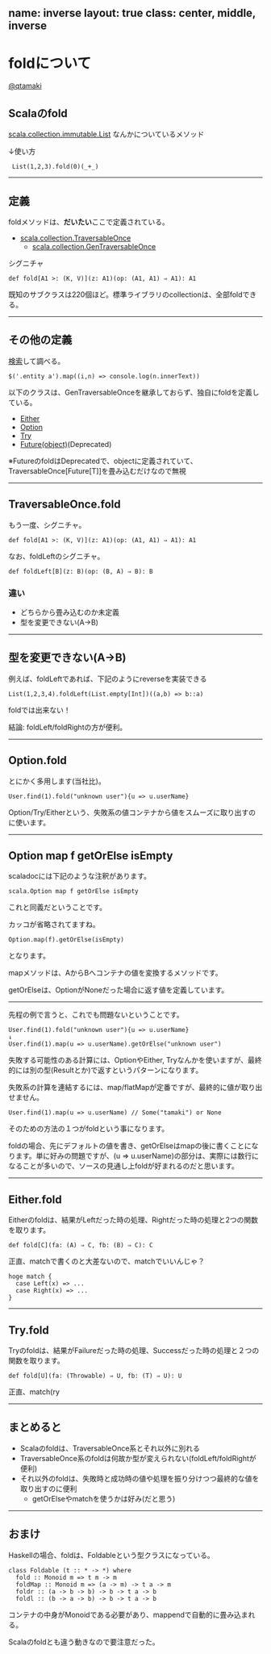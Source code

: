 name: inverse
layout: true
class: center, middle, inverse
---
# foldについて
[@qtamaki](https://twitter.com/qtamaki)

## Scalaのfold

[scala.collection.immutable.List](http://www.scala-lang.org/api/2.12.3/scala/collection/immutable/List.html) なんかについているメソッド

↓使い方

```
 List(1,2,3).fold(0)(_+_)
```
---
## 定義

foldメソッドは、**だいたい**ここで定義されている。

* [scala.collection.TraversableOnce](http://www.scala-lang.org/api/2.12.3/scala/collection/TraversableOnce.html)
  * [scala.collection.GenTraversableOnce](http://www.scala-lang.org/api/2.12.3/scala/collection/GenTraversableOnce.html)

シグニチャ

```
def fold[A1 >: (K, V)](z: A1)(op: (A1, A1) ⇒ A1): A1
```

既知のサブクラスは220個ほど。標準ライブラリのcollectionは、全部foldできる。

---
## その他の定義


[検索](http://www.scala-lang.org/api/2.12.3/scala/collection/GenTraversableOnce.html?search=fold)して調べる。

```
$('.entity a').map((i,n) => console.log(n.innerText))
```

以下のクラスは、GenTraversableOnceを継承しておらず、独自にfoldを定義している。

* [Either](http://www.scala-lang.org/api/2.12.3/scala/util/Either.html)
* [Option](http://www.scala-lang.org/api/2.12.3/scala/Option.html)
* [Try](http://www.scala-lang.org/api/2.12.3/scala/util/Try.html)
* [Future(object)](http://www.scala-lang.org/api/2.12.3/scala/concurrent/Future#.html)(Deprecated)

※FutureのfoldはDeprecatedで、objectに定義されていて、TraversableOnce[Future[T]]を畳み込むだけなので無視

---
## TraversableOnce.fold

もう一度、シグニチャ。

```
def fold[A1 >: (K, V)](z: A1)(op: (A1, A1) ⇒ A1): A1
```

なお、foldLeftのシグニチャ。

```
def foldLeft[B](z: B)(op: (B, A) ⇒ B): B
```

### 違い

* どちらから畳み込むのか未定義
* 型を変更できない(A->B)

---
## 型を変更できない(A->B)

例えば、foldLeftであれば、下記のようにreverseを実装できる

```
List(1,2,3,4).foldLeft(List.empty[Int])((a,b) => b::a)
```

foldでは出来ない！

結論: foldLeft/foldRightの方が便利。

---
## Option.fold

とにかく多用します(当社比)。

```
User.find(1).fold("unknown user"){u => u.userName}
```

Option/Try/Eitherという、失敗系の値コンテナから値をスムーズに取り出すのに使います。

---
## Option map f getOrElse isEmpty

scaladocには下記のような注釈があります。

```
scala.Option map f getOrElse isEmpty
```
これと同義だということです。

カッコが省略されてますね。

```
Option.map(f).getOrElse(isEmpty)
```

となります。

mapメソッドは、AからBへコンテナの値を変換するメソッドです。

getOrElseは、OptionがNoneだった場合に返す値を定義しています。

---
先程の例で言うと、これでも問題ないということです。

```
User.find(1).fold("unknown user"){u => u.userName}
↓
User.find(1).map(u => u.userName).getOrElse("unknown user")
```

失敗する可能性のある計算には、OptionやEither, Tryなんかを使いますが、最終的には別の型(Resultとか)で返すというパターンになります。

失敗系の計算を連結するには、map/flatMapが定番ですが、最終的に値が取り出せません。

```
User.find(1).map(u => u.userName) // Some("tamaki") or None
```

そのための方法の１つがfoldという事になります。

foldの場合、先にデフォルトの値を書き、getOrElseはmapの後に書くことになります。単に好みの問題ですが、(u => u.userName)の部分は、実際には数行になることが多いので、ソースの見通し上foldが好まれるのだと思います。

---
## Either.fold

Eitherのfoldは、結果がLeftだった時の処理、Rightだった時の処理と2つの関数を取ります。

```
def fold[C](fa: (A) ⇒ C, fb: (B) ⇒ C): C
```

正直、matchで書くのと大差ないので、matchでいいんじゃ？

```
hoge match {
  case Left(x) => ...
  case Right(x) => ...
}
```

---
## Try.fold

Tryのfoldは、結果がFailureだった時の処理、Successだった時の処理と２つの関数を取ります。

```
def fold[U](fa: (Throwable) ⇒ U, fb: (T) ⇒ U): U
```

正直、match(ry

---
## まとめると

* Scalaのfoldは、TraversableOnce系とそれ以外に別れる
* TraversableOnce系のfoldは何故か型が変えられない(foldLeft/foldRightが便利)
* それ以外のfoldは、失敗時と成功時の値や処理を振り分けつつ最終的な値を取り出すのに便利
  * getOrElseやmatchを使うかは好み(だと思う)

---
## おまけ

Haskellの場合、foldは、Foldableという型クラスになっている。

```
class Foldable (t :: * -> *) where
  fold :: Monoid m => t m -> m
  foldMap :: Monoid m => (a -> m) -> t a -> m
  foldr :: (a -> b -> b) -> b -> t a -> b
  foldl :: (b -> a -> b) -> b -> t a -> b
```

コンテナの中身がMonoidである必要があり、mappendで自動的に畳み込まれる。

Scalaのfoldとも違う動きなので要注意だった。
